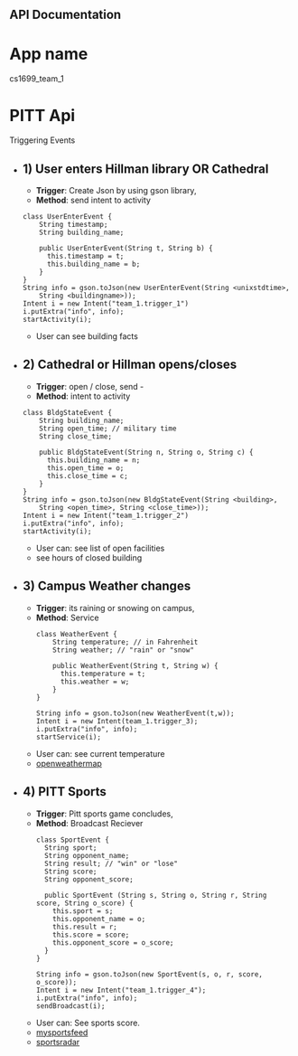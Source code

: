 ## API Documentation

# App name
cs1699_team_1

# PITT Api

Triggering Events
  - ## 1) User enters Hillman library OR Cathedral
    - **Trigger**: Create Json by using gson library,
    - **Method**: send intent to activity
    ```
    class UserEnterEvent {
        String timestamp;
        String building_name;

        public UserEnterEvent(String t, String b) {
          this.timestamp = t;
          this.building_name = b;
        }
    }
    String info = gson.toJson(new UserEnterEvent(String <unixstdtime>,
        String <buildingname>));
    Intent i = new Intent("team_1.trigger_1")
    i.putExtra("info", info);
    startActivity(i);
    ```

    - User can see building facts
  - ## 2) Cathedral or Hillman opens/closes
    - **Trigger**: open / close, send -
    - **Method**: intent to activity
    ```
    class BldgStateEvent {
        String building_name;
        String open_time; // military time
        String close_time;

        public BldgStateEvent(String n, String o, String c) {
          this.building_name = n;
          this.open_time = o;
          this.close_time = c;
        }
    }
    String info = gson.toJson(new BldgStateEvent(String <building>,
        String <open_time>, String <close_time>));
    Intent i = new Intent("team_1.trigger_2")
    i.putExtra("info", info);
    startActivity(i);
    ```
    - User can: see list of open facilities
    - see hours of closed building
  - ## 3) Campus Weather changes  
    - **Trigger**: its raining or snowing on campus,
    - **Method**: Service
      ```
      class WeatherEvent {
          String temperature; // in Fahrenheit
          String weather; // "rain" or "snow"

          public WeatherEvent(String t, String w) {
            this.temperature = t;
            this.weather = w;
          }
      }

      String info = gson.toJson(new WeatherEvent(t,w));
      Intent i = new Intent(team_1.trigger_3);
      i.putExtra("info", info);
      startService(i);
      ```
    - User can: see current temperature
    - [openweathermap](https://openweathermap.org/api)
  - ## 4) PITT Sports
    - **Trigger**: Pitt sports game concludes,
    - **Method**: Broadcast Reciever
      ```
      class SportEvent {
        String sport;
        String opponent_name;
        String result; // "win" or "lose"
        String score;
        String opponent_score;

        public SportEvent (String s, String o, String r, String score, String o_score) {
          this.sport = s;
          this.opponent_name = o;
          this.result = r;
          this.score = score;
          this.opponent_score = o_score;
        }
      }

      String info = gson.toJson(new SportEvent(s, o, r, score, o_score));
      Intent i = new Intent("team_1.trigger_4");
      i.putExtra("info", info);
      sendBroadcast(i);

      ```
    - User can: See sports score.
    - [mysportsfeed](https://www.mysportsfeeds.com/feed-pricing/)
    - [sportsradar](https://sportradar.us/)
